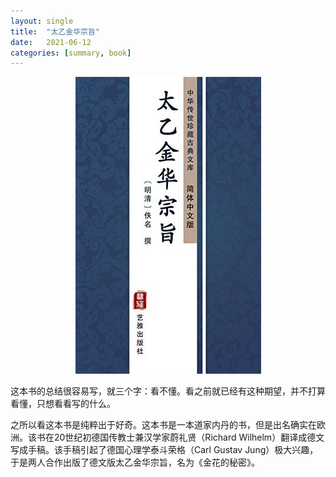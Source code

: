 ```yaml
---
layout: single
title:  "太乙金华宗旨"
date:   2021-06-12
categories: [summary, book]
---
```


<p align="center">
    <img src="/assets/images/2021-06-12-太乙金华宗旨/太乙金华宗旨.jpg" alt="drawing"/>
</p>

这本书的总结很容易写，就三个字：看不懂。看之前就已经有这种期望，并不打算看懂，只想看看写的什么。

之所以看这本书是纯粹出于好奇。这本书是一本道家内丹的书，但是出名确实在欧洲。该书在20世纪初德国传教士兼汉学家蔚礼贤（Richard Wilhelm）翻译成德文写成手稿。该手稿引起了德国心理学泰斗荣格（Carl Gustav Jung）极大兴趣，于是两人合作出版了德文版太乙金华宗旨，名为《金花的秘密》。